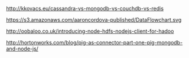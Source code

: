http://kkovacs.eu/cassandra-vs-mongodb-vs-couchdb-vs-redis

https://s3.amazonaws.com/aaroncordova-published/DataFlowchart.svg

http://oobaloo.co.uk/introducing-node-hdfs-nodejs-client-for-hadoo

http://hortonworks.com/blog/pig-as-connector-part-one-pig-mongodb-and-node-js/